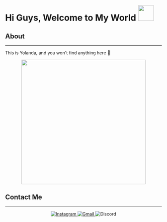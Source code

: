 
  <h1> Hi Guys, Welcome to My World <img src="https://i.pinimg.com/originals/de/68/bc/de68bcd3cec52fc34109b643fbc96949.gif" width="50px"> </h1>
  </div>

  ## About
  -------------------
  This is Yolanda, and you won't find anything here 🤫 
  
  </div>

  <p align="center">
  <img src="https://media3.giphy.com/media/U8wCBLhkjNknS/giphy.gif" width="400px"> </h1>
  </p>

  ## Contact Me
  -------------------

  <div>
  <div align="center">

  <a href="https://www.instagram.com/yolandahuangg//">![Instagram](https://img.shields.io/badge/yolandahuangg-%23E4405F.svg?style=for-the-badge&logo=Instagram&logoColor=white) </a>
  <a href="mailto:yolandahuang2004@gmail.com">![Gmail](https://img.shields.io/badge/yolandahuang2004-%231DA1F2.svg?style=for-the-badge&logo=Gmail&logoColor=white) </a> 
  ![Discord](https://img.shields.io/badge/SpaceOddity%235841-%237289DA.svg?style=for-the-badge&logo=discord&logoColor=white) 
  
